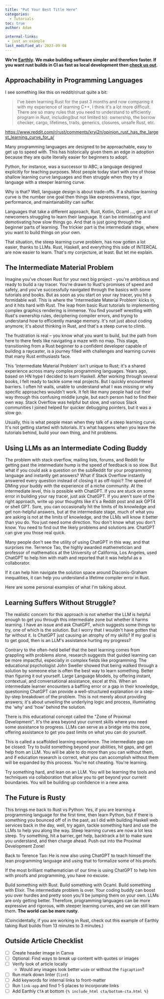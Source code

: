 ```yaml
---
title: "Put Your Best Title Here"
categories:
  - Tutorials
toc: true
author: Adam

internal-links:
 - just an example
last_modified_at: 2023-09-08
---
```


**We’re [Earthly](https://earthly.dev/). We make building software simpler and therefore faster. If you want rust builds in CI as fast as local development then [check us out](https://earthly.dev/).**

## Approachability in Programming Languages

I see something like this on reddit/r/rust quite a bit:

> I've been learning Rust for the past 3 months and now comparing it with my experience of learning C++, I think it's a lot more difficult. There are so many rules that you need to understand to efficiently program in Rust, including(but not limited to): ownership, the borrow checker, cargo, lifetimes, traits, generics, closures, unsafe Rust, etc. 

https://www.reddit.com/r/rust/comments/xryi2n/opinion_rust_has_the_largest_learning_curve_for_a/

Many programming languages are designed to be approachable, easy to get up to speed with. This has historically given them an edge in adoption because they are quite literally easier for beginners to adopt. 

Python, for instance, was a successor to ABC, a language designed explicitly for teaching purposes. Most people today start with one of those shallow learning curve languages and then struggle when they try a language with a steeper learning curve.

Why is that? Well, language design is about trade-offs. If a shallow learning curve is the number one goal then things like expressiveness, rigor, performance, and maintainability can suffer. 

Languages that take a different approach, Rust, Kotlin, Ocaml …,  get a lot of newcomers struggling to learn their language. It can be intimidating and demotivating how slow things go. And that is just going through the beginner parts of learning. The trickier part is the intermediate stage, where you want to build things on your own.

That situation, the steep learning curve problem, has now gotten a lot easier, thanks to LLMs. Rust, Haskell, and everything this side of INTERCAL are now easier to learn. That's my conjecture, at least. But let me explain.

## The Intermediate Material Problem

Imagine you've chosen Rust for your next big project - you're ambitious and ready to build a ray tracer. You're drawn to Rust's promises of speed and safety, and you've successfully navigated through the basics with some tutorials and books. But as soon as you start on your ray tracer, you hit a formidable wall. This is where the 'Intermediate Material Problem' kicks in, and it hits hard with Rust. The leap from basic Rust tutorials to implementing complex graphics rendering is immense. You find yourself wrestling with Rust's ownership rules, deciphering compiler errors, and trying to understand how to efficiently manage memory. It's not just about coding anymore; it's about thinking in Rust, and that's a steep curve to climb. 

The frustration is real – you know what you want to build, but the path from here to there feels like navigating a maze with no map. This stage, transitioning from a Rust beginner to a confident developer capable of building a raycaster, is a journey filled with challenges and learning curves that many Rust enthusiasts face.

This 'Intermediate Material Problem' isn't unique to Rust; it's a shared experience across many complex programming languages. Years ago, based on HN hype I decided to learn Haskell. After working through several books, I felt ready to tackle some real projects. But I quickly encountered barriers. I often hit walls, unable to understand what I was missing or why specific approaches wouldn't work. It felt like many people had cut their way through this confusing middle jungle, but each person had to find their own way. Stack Overflow was helpful but slow, and various Slack communities I joined helped for quicker debugging pointers, but it was a slow go.

Usually, this is what people mean when they talk of a steep learning curve. It's not getting started with tutorials. It's what happens when you leave the tutorials behind, build your own thing, and hit problems. 

## Using LLMs as an Intermediate Coding Buddy

The problem with stack overflow, mailing lists, forums, and Reddit for getting past the intermediate hump is the speed of feedback is so slow. But what if you could ask a question on the subReddit for your programming language and instantly get answers? What if Stack Overflow instantly answered every question instead of closing it as off-topic? The speed of DMing your buddy with the experience of a niche community. At the intermediate level, this is possible with ChatGPT. If you are stuck on some error in building your ray tracer, just ask ChatGPT. If you aren't sure of the right approach, write up your thoughts like it's a Reddit post and ask GPT4 or shell GPT. Sure, you can occasionally hit the limits of its knowledge and get non-helpful answers, but at the intermediate stage, much of what you are asking is not at the limits of knowledge, and the LLMs will know it better than you do. You just need some direction. You don't know what you don't know. You need to find out the likely problems and solutions are. ChatGPT can give you those real quick.

Many people don't see the utility of using ChatGPT in this way, and that surprises me. Terrence Tao, the highly awarded mathemetician and professor of mathematics at the University of California, Los Angeles, used ChatGPT to help him with math and reported that it was helpful as a collaborator. 

If it can help him navigate the solution space around Diaconis-Graham inequalities, it can help you understand a lifetime compiler error in Rust.

Here are some personal examples of what I'm talking about. 

## Learning Suffers Without Struggle?

The realistic concern for this approach is not whether the LLM is helpful enough to get you through this intermediate zone but whether it harms learning. I have an issue and ask ChatGPT, which suggests some things to try, one of which is the solution. But I worry that I wouldn't have gotten that far without it. Is ChatGPT just causing an atrophy of my skills? If my goal is to get good, then is an LLM's assistance hurting my progress?

Contrary to the often-held belief that the best learning comes from grappling with problems alone, research suggests that guided learning can be more impactful, especially in complex fields like programming. The educational psychologist John Sweller showed that being walked through a solution by someone else is often the best way to learn something. Better than figuring it out yourself. Large Language Models, by offering instant, contextual, and conversational assistance, excel at this. When an intermediate learner encounters a baffling error or a gap in their knowledge, questioning ChatGPT can provide a well-structured explanation or a step-by-step breakdown of the problem. This is not merely about providing answers; it's about unveiling the underlying logic and process, illuminating the 'why' and 'how' behind the solution.

 
There is this educational concept called the "Zone of Proximal Development". It's the area beyond your current skills where you need some assistance to progress. LLMs can serve as a bridge into this zone, offering assistance to get you past limits on what you can do yourself. 

This is called a scaffolded learning experience. The intermediate gap can be closed: Try to build something beyond your abilities, hit gaps, and get help from an LLM. You will be able to do more than you can without them, and if education research is correct, what you can accomplish without them will be expanded by this process. You're not cheating. You're learning. 

Try something hard, and lean on an LLM. You will be learning the tools and techniques via collaboration that allow you to get beyond your current boundaries. You will be building up confidence in a new area.

## The Future is Rusty

This brings me back to Rust vs Python: Yes, if you are learning a programming language for the first time, then learn Python, but if there is something you bounced off of in the past, as I did with building Haskell web services back in the day, well, try again, tackle something hard and use the LLMs to help you along the way. Steep learning curves are now a lot less steep. Try something, hit a barrier, get help, backtrack a bit to make sure you understand, and then charge ahead. Push out into the Proximal Development Zone!

Back to Terence Tao: He is now also using ChatGPT to teach himself the lean programming language and using that to formalize some of his proofs.

If the most brilliant mathematician of our time is using ChatGPT to help him with proofs and programming, you have no excuse.

Build something with Rust. Build something with Ocaml. Build something with Elixir. The intermediate problem is over. Your coding buddy can boost you over hurdles and pretty soon you'll be jumping them on your own. LLMs are only getting better. Therefore, programming languages can be more expressive and rigorous, with steeper learning curves, and we can still learn them. **The world can be more rusty**. 

(Coincidentally, if you are working in Rust, check out this example of Earthly taking Rust builds from 13 minutes to 3 minutes.)



## Outside Article Checklist

- [ ] Create header image in Canva
- [ ] Optional: Find ways to break up content with quotes or images
- [ ] Verify look of article locally
  - Would any images look better `wide` or without the `figcaption`?
- [ ] Run mark down linter (`lint`)
- [ ] Add keywords for internal links to front-matter
- [ ] Run `link-opp` and find 1-5 places to incorporate links
- [ ] Add Earthly `CTA` at bottom `{% include_html cta/bottom-cta.html %}`
